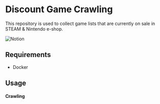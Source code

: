 # Discount Game Crawling		

This repository is used to collect game lists that are currently on sale in STEAM & Nintendo e-shop.




![Notion](https://www.notion.so/Crawling-Dockerfiles-c0bd8dff16854a6c910b44036007e423)

## Requirements

- Docker

## Usage

#### **Crawling**






















